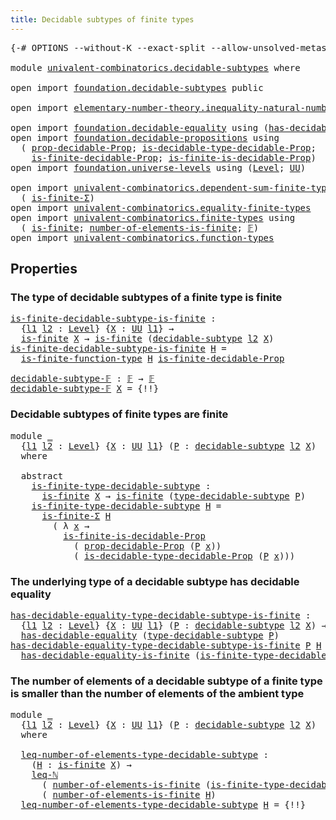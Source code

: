 ```yaml
---
title: Decidable subtypes of finite types
---
```


<pre class="Agda"><a id="60" class="Symbol">{-#</a> <a id="64" class="Keyword">OPTIONS</a> <a id="72" class="Pragma">--without-K</a> <a id="84" class="Pragma">--exact-split</a> <a id="98" class="Pragma">--allow-unsolved-metas</a> <a id="121" class="Symbol">#-}</a>

<a id="126" class="Keyword">module</a> <a id="133" href="univalent-combinatorics.decidable-subtypes.html" class="Module">univalent-combinatorics.decidable-subtypes</a> <a id="176" class="Keyword">where</a>

<a id="183" class="Keyword">open</a> <a id="188" class="Keyword">import</a> <a id="195" href="foundation.decidable-subtypes.html" class="Module">foundation.decidable-subtypes</a> <a id="225" class="Keyword">public</a>

<a id="233" class="Keyword">open</a> <a id="238" class="Keyword">import</a> <a id="245" href="elementary-number-theory.inequality-natural-numbers.html" class="Module">elementary-number-theory.inequality-natural-numbers</a> <a id="297" class="Keyword">using</a> <a id="303" class="Symbol">(</a><a id="304" href="elementary-number-theory.inequality-natural-numbers.html#1662" class="Function">leq-ℕ</a><a id="309" class="Symbol">)</a>

<a id="312" class="Keyword">open</a> <a id="317" class="Keyword">import</a> <a id="324" href="foundation.decidable-equality.html" class="Module">foundation.decidable-equality</a> <a id="354" class="Keyword">using</a> <a id="360" class="Symbol">(</a><a id="361" href="foundation.decidable-equality.html#1796" class="Function">has-decidable-equality</a><a id="383" class="Symbol">)</a>
<a id="385" class="Keyword">open</a> <a id="390" class="Keyword">import</a> <a id="397" href="foundation.decidable-propositions.html" class="Module">foundation.decidable-propositions</a> <a id="431" class="Keyword">using</a>
  <a id="439" class="Symbol">(</a> <a id="441" href="foundation-core.decidable-propositions.html#795" class="Function">prop-decidable-Prop</a><a id="460" class="Symbol">;</a> <a id="462" href="foundation-core.decidable-propositions.html#1102" class="Function">is-decidable-type-decidable-Prop</a><a id="494" class="Symbol">;</a>
    <a id="500" href="foundation.decidable-propositions.html#9229" class="Function">is-finite-decidable-Prop</a><a id="524" class="Symbol">;</a> <a id="526" href="foundation.decidable-propositions.html#8941" class="Function">is-finite-is-decidable-Prop</a><a id="553" class="Symbol">)</a>
<a id="555" class="Keyword">open</a> <a id="560" class="Keyword">import</a> <a id="567" href="foundation.universe-levels.html" class="Module">foundation.universe-levels</a> <a id="594" class="Keyword">using</a> <a id="600" class="Symbol">(</a><a id="601" href="Agda.Primitive.html#597" class="Postulate">Level</a><a id="606" class="Symbol">;</a> <a id="608" href="foundation-core.universe-levels.html#235" class="Primitive">UU</a><a id="610" class="Symbol">)</a>

<a id="613" class="Keyword">open</a> <a id="618" class="Keyword">import</a> <a id="625" href="univalent-combinatorics.dependent-sum-finite-types.html" class="Module">univalent-combinatorics.dependent-sum-finite-types</a> <a id="676" class="Keyword">using</a>
  <a id="684" class="Symbol">(</a> <a id="686" href="univalent-combinatorics.dependent-sum-finite-types.html#2490" class="Function">is-finite-Σ</a><a id="697" class="Symbol">)</a>
<a id="699" class="Keyword">open</a> <a id="704" class="Keyword">import</a> <a id="711" href="univalent-combinatorics.equality-finite-types.html" class="Module">univalent-combinatorics.equality-finite-types</a>
<a id="757" class="Keyword">open</a> <a id="762" class="Keyword">import</a> <a id="769" href="univalent-combinatorics.finite-types.html" class="Module">univalent-combinatorics.finite-types</a> <a id="806" class="Keyword">using</a>
  <a id="814" class="Symbol">(</a> <a id="816" href="univalent-combinatorics.finite-types.html#4139" class="Function">is-finite</a><a id="825" class="Symbol">;</a> <a id="827" href="univalent-combinatorics.finite-types.html#12643" class="Function">number-of-elements-is-finite</a><a id="855" class="Symbol">;</a> <a id="857" href="univalent-combinatorics.finite-types.html#4878" class="Function">𝔽</a><a id="858" class="Symbol">)</a>
<a id="860" class="Keyword">open</a> <a id="865" class="Keyword">import</a> <a id="872" href="univalent-combinatorics.function-types.html" class="Module">univalent-combinatorics.function-types</a>
</pre>
## Properties

### The type of decidable subtypes of a finite type is finite

<pre class="Agda"><a id="is-finite-decidable-subtype-is-finite"></a><a id="1002" href="univalent-combinatorics.decidable-subtypes.html#1002" class="Function">is-finite-decidable-subtype-is-finite</a> <a id="1040" class="Symbol">:</a>
  <a id="1044" class="Symbol">{</a><a id="1045" href="univalent-combinatorics.decidable-subtypes.html#1045" class="Bound">l1</a> <a id="1048" href="univalent-combinatorics.decidable-subtypes.html#1048" class="Bound">l2</a> <a id="1051" class="Symbol">:</a> <a id="1053" href="Agda.Primitive.html#597" class="Postulate">Level</a><a id="1058" class="Symbol">}</a> <a id="1060" class="Symbol">{</a><a id="1061" href="univalent-combinatorics.decidable-subtypes.html#1061" class="Bound">X</a> <a id="1063" class="Symbol">:</a> <a id="1065" href="foundation-core.universe-levels.html#235" class="Primitive">UU</a> <a id="1068" href="univalent-combinatorics.decidable-subtypes.html#1045" class="Bound">l1</a><a id="1070" class="Symbol">}</a> <a id="1072" class="Symbol">→</a>
  <a id="1076" href="univalent-combinatorics.finite-types.html#4139" class="Function">is-finite</a> <a id="1086" href="univalent-combinatorics.decidable-subtypes.html#1061" class="Bound">X</a> <a id="1088" class="Symbol">→</a> <a id="1090" href="univalent-combinatorics.finite-types.html#4139" class="Function">is-finite</a> <a id="1100" class="Symbol">(</a><a id="1101" href="foundation.decidable-subtypes.html#1803" class="Function">decidable-subtype</a> <a id="1119" href="univalent-combinatorics.decidable-subtypes.html#1048" class="Bound">l2</a> <a id="1122" href="univalent-combinatorics.decidable-subtypes.html#1061" class="Bound">X</a><a id="1123" class="Symbol">)</a>
<a id="1125" href="univalent-combinatorics.decidable-subtypes.html#1002" class="Function">is-finite-decidable-subtype-is-finite</a> <a id="1163" href="univalent-combinatorics.decidable-subtypes.html#1163" class="Bound">H</a> <a id="1165" class="Symbol">=</a>
  <a id="1169" href="univalent-combinatorics.function-types.html#1212" class="Function">is-finite-function-type</a> <a id="1193" href="univalent-combinatorics.decidable-subtypes.html#1163" class="Bound">H</a> <a id="1195" href="foundation.decidable-propositions.html#9229" class="Function">is-finite-decidable-Prop</a>

<a id="decidable-subtype-𝔽"></a><a id="1221" href="univalent-combinatorics.decidable-subtypes.html#1221" class="Function">decidable-subtype-𝔽</a> <a id="1241" class="Symbol">:</a> <a id="1243" href="univalent-combinatorics.finite-types.html#4878" class="Function">𝔽</a> <a id="1245" class="Symbol">→</a> <a id="1247" href="univalent-combinatorics.finite-types.html#4878" class="Function">𝔽</a>
<a id="1249" href="univalent-combinatorics.decidable-subtypes.html#1221" class="Function">decidable-subtype-𝔽</a> <a id="1269" href="univalent-combinatorics.decidable-subtypes.html#1269" class="Bound">X</a> <a id="1271" class="Symbol">=</a> <a id="1273" class="Hole">{!!}</a> 
</pre>
### Decidable subtypes of finite types are finite

<pre class="Agda"><a id="1343" class="Keyword">module</a> <a id="1350" href="univalent-combinatorics.decidable-subtypes.html#1350" class="Module">_</a>
  <a id="1354" class="Symbol">{</a><a id="1355" href="univalent-combinatorics.decidable-subtypes.html#1355" class="Bound">l1</a> <a id="1358" href="univalent-combinatorics.decidable-subtypes.html#1358" class="Bound">l2</a> <a id="1361" class="Symbol">:</a> <a id="1363" href="Agda.Primitive.html#597" class="Postulate">Level</a><a id="1368" class="Symbol">}</a> <a id="1370" class="Symbol">{</a><a id="1371" href="univalent-combinatorics.decidable-subtypes.html#1371" class="Bound">X</a> <a id="1373" class="Symbol">:</a> <a id="1375" href="foundation-core.universe-levels.html#235" class="Primitive">UU</a> <a id="1378" href="univalent-combinatorics.decidable-subtypes.html#1355" class="Bound">l1</a><a id="1380" class="Symbol">}</a> <a id="1382" class="Symbol">(</a><a id="1383" href="univalent-combinatorics.decidable-subtypes.html#1383" class="Bound">P</a> <a id="1385" class="Symbol">:</a> <a id="1387" href="foundation.decidable-subtypes.html#1803" class="Function">decidable-subtype</a> <a id="1405" href="univalent-combinatorics.decidable-subtypes.html#1358" class="Bound">l2</a> <a id="1408" href="univalent-combinatorics.decidable-subtypes.html#1371" class="Bound">X</a><a id="1409" class="Symbol">)</a>
  <a id="1413" class="Keyword">where</a>

  <a id="1422" class="Keyword">abstract</a>
    <a id="1435" href="univalent-combinatorics.decidable-subtypes.html#1435" class="Function">is-finite-type-decidable-subtype</a> <a id="1468" class="Symbol">:</a>
      <a id="1476" href="univalent-combinatorics.finite-types.html#4139" class="Function">is-finite</a> <a id="1486" href="univalent-combinatorics.decidable-subtypes.html#1371" class="Bound">X</a> <a id="1488" class="Symbol">→</a> <a id="1490" href="univalent-combinatorics.finite-types.html#4139" class="Function">is-finite</a> <a id="1500" class="Symbol">(</a><a id="1501" href="foundation.decidable-subtypes.html#2791" class="Function">type-decidable-subtype</a> <a id="1524" href="univalent-combinatorics.decidable-subtypes.html#1383" class="Bound">P</a><a id="1525" class="Symbol">)</a>
    <a id="1531" href="univalent-combinatorics.decidable-subtypes.html#1435" class="Function">is-finite-type-decidable-subtype</a> <a id="1564" href="univalent-combinatorics.decidable-subtypes.html#1564" class="Bound">H</a> <a id="1566" class="Symbol">=</a>
      <a id="1574" href="univalent-combinatorics.dependent-sum-finite-types.html#2490" class="Function">is-finite-Σ</a> <a id="1586" href="univalent-combinatorics.decidable-subtypes.html#1564" class="Bound">H</a>
        <a id="1596" class="Symbol">(</a> <a id="1598" class="Symbol">λ</a> <a id="1600" href="univalent-combinatorics.decidable-subtypes.html#1600" class="Bound">x</a> <a id="1602" class="Symbol">→</a>
          <a id="1614" href="foundation.decidable-propositions.html#8941" class="Function">is-finite-is-decidable-Prop</a>
            <a id="1654" class="Symbol">(</a> <a id="1656" href="foundation-core.decidable-propositions.html#795" class="Function">prop-decidable-Prop</a> <a id="1676" class="Symbol">(</a><a id="1677" href="univalent-combinatorics.decidable-subtypes.html#1383" class="Bound">P</a> <a id="1679" href="univalent-combinatorics.decidable-subtypes.html#1600" class="Bound">x</a><a id="1680" class="Symbol">))</a>
            <a id="1695" class="Symbol">(</a> <a id="1697" href="foundation-core.decidable-propositions.html#1102" class="Function">is-decidable-type-decidable-Prop</a> <a id="1730" class="Symbol">(</a><a id="1731" href="univalent-combinatorics.decidable-subtypes.html#1383" class="Bound">P</a> <a id="1733" href="univalent-combinatorics.decidable-subtypes.html#1600" class="Bound">x</a><a id="1734" class="Symbol">)))</a>
</pre>
### The underlying type of a decidable subtype has decidable equality

<pre class="Agda"><a id="has-decidable-equality-type-decidable-subtype-is-finite"></a><a id="1822" href="univalent-combinatorics.decidable-subtypes.html#1822" class="Function">has-decidable-equality-type-decidable-subtype-is-finite</a> <a id="1878" class="Symbol">:</a>
  <a id="1882" class="Symbol">{</a><a id="1883" href="univalent-combinatorics.decidable-subtypes.html#1883" class="Bound">l1</a> <a id="1886" href="univalent-combinatorics.decidable-subtypes.html#1886" class="Bound">l2</a> <a id="1889" class="Symbol">:</a> <a id="1891" href="Agda.Primitive.html#597" class="Postulate">Level</a><a id="1896" class="Symbol">}</a> <a id="1898" class="Symbol">{</a><a id="1899" href="univalent-combinatorics.decidable-subtypes.html#1899" class="Bound">X</a> <a id="1901" class="Symbol">:</a> <a id="1903" href="foundation-core.universe-levels.html#235" class="Primitive">UU</a> <a id="1906" href="univalent-combinatorics.decidable-subtypes.html#1883" class="Bound">l1</a><a id="1908" class="Symbol">}</a> <a id="1910" class="Symbol">(</a><a id="1911" href="univalent-combinatorics.decidable-subtypes.html#1911" class="Bound">P</a> <a id="1913" class="Symbol">:</a> <a id="1915" href="foundation.decidable-subtypes.html#1803" class="Function">decidable-subtype</a> <a id="1933" href="univalent-combinatorics.decidable-subtypes.html#1886" class="Bound">l2</a> <a id="1936" href="univalent-combinatorics.decidable-subtypes.html#1899" class="Bound">X</a><a id="1937" class="Symbol">)</a> <a id="1939" class="Symbol">→</a> <a id="1941" href="univalent-combinatorics.finite-types.html#4139" class="Function">is-finite</a> <a id="1951" href="univalent-combinatorics.decidable-subtypes.html#1899" class="Bound">X</a> <a id="1953" class="Symbol">→</a>
  <a id="1957" href="foundation.decidable-equality.html#1796" class="Function">has-decidable-equality</a> <a id="1980" class="Symbol">(</a><a id="1981" href="foundation.decidable-subtypes.html#2791" class="Function">type-decidable-subtype</a> <a id="2004" href="univalent-combinatorics.decidable-subtypes.html#1911" class="Bound">P</a><a id="2005" class="Symbol">)</a>
<a id="2007" href="univalent-combinatorics.decidable-subtypes.html#1822" class="Function">has-decidable-equality-type-decidable-subtype-is-finite</a> <a id="2063" href="univalent-combinatorics.decidable-subtypes.html#2063" class="Bound">P</a> <a id="2065" href="univalent-combinatorics.decidable-subtypes.html#2065" class="Bound">H</a> <a id="2067" class="Symbol">=</a>
  <a id="2071" href="univalent-combinatorics.equality-finite-types.html#1723" class="Function">has-decidable-equality-is-finite</a> <a id="2104" class="Symbol">(</a><a id="2105" href="univalent-combinatorics.decidable-subtypes.html#1435" class="Function">is-finite-type-decidable-subtype</a> <a id="2138" href="univalent-combinatorics.decidable-subtypes.html#2063" class="Bound">P</a> <a id="2140" href="univalent-combinatorics.decidable-subtypes.html#2065" class="Bound">H</a><a id="2141" class="Symbol">)</a>
</pre>
### The number of elements of a decidable subtype of a finite type is smaller than the number of elements of the ambient type

<pre class="Agda"><a id="2283" class="Keyword">module</a> <a id="2290" href="univalent-combinatorics.decidable-subtypes.html#2290" class="Module">_</a>
  <a id="2294" class="Symbol">{</a><a id="2295" href="univalent-combinatorics.decidable-subtypes.html#2295" class="Bound">l1</a> <a id="2298" href="univalent-combinatorics.decidable-subtypes.html#2298" class="Bound">l2</a> <a id="2301" class="Symbol">:</a> <a id="2303" href="Agda.Primitive.html#597" class="Postulate">Level</a><a id="2308" class="Symbol">}</a> <a id="2310" class="Symbol">{</a><a id="2311" href="univalent-combinatorics.decidable-subtypes.html#2311" class="Bound">X</a> <a id="2313" class="Symbol">:</a> <a id="2315" href="foundation-core.universe-levels.html#235" class="Primitive">UU</a> <a id="2318" href="univalent-combinatorics.decidable-subtypes.html#2295" class="Bound">l1</a><a id="2320" class="Symbol">}</a> <a id="2322" class="Symbol">(</a><a id="2323" href="univalent-combinatorics.decidable-subtypes.html#2323" class="Bound">P</a> <a id="2325" class="Symbol">:</a> <a id="2327" href="foundation.decidable-subtypes.html#1803" class="Function">decidable-subtype</a> <a id="2345" href="univalent-combinatorics.decidable-subtypes.html#2298" class="Bound">l2</a> <a id="2348" href="univalent-combinatorics.decidable-subtypes.html#2311" class="Bound">X</a><a id="2349" class="Symbol">)</a>
  <a id="2353" class="Keyword">where</a>

  <a id="2362" href="univalent-combinatorics.decidable-subtypes.html#2362" class="Function">leq-number-of-elements-type-decidable-subtype</a> <a id="2408" class="Symbol">:</a>
    <a id="2414" class="Symbol">(</a><a id="2415" href="univalent-combinatorics.decidable-subtypes.html#2415" class="Bound">H</a> <a id="2417" class="Symbol">:</a> <a id="2419" href="univalent-combinatorics.finite-types.html#4139" class="Function">is-finite</a> <a id="2429" href="univalent-combinatorics.decidable-subtypes.html#2311" class="Bound">X</a><a id="2430" class="Symbol">)</a> <a id="2432" class="Symbol">→</a>
    <a id="2438" href="elementary-number-theory.inequality-natural-numbers.html#1662" class="Function">leq-ℕ</a>
      <a id="2450" class="Symbol">(</a> <a id="2452" href="univalent-combinatorics.finite-types.html#12643" class="Function">number-of-elements-is-finite</a> <a id="2481" class="Symbol">(</a><a id="2482" href="univalent-combinatorics.decidable-subtypes.html#1435" class="Function">is-finite-type-decidable-subtype</a> <a id="2515" href="univalent-combinatorics.decidable-subtypes.html#2323" class="Bound">P</a> <a id="2517" href="univalent-combinatorics.decidable-subtypes.html#2415" class="Bound">H</a><a id="2518" class="Symbol">))</a>
      <a id="2527" class="Symbol">(</a> <a id="2529" href="univalent-combinatorics.finite-types.html#12643" class="Function">number-of-elements-is-finite</a> <a id="2558" href="univalent-combinatorics.decidable-subtypes.html#2415" class="Bound">H</a><a id="2559" class="Symbol">)</a>
  <a id="2563" href="univalent-combinatorics.decidable-subtypes.html#2362" class="Function">leq-number-of-elements-type-decidable-subtype</a> <a id="2609" href="univalent-combinatorics.decidable-subtypes.html#2609" class="Bound">H</a> <a id="2611" class="Symbol">=</a> <a id="2613" class="Hole">{!!}</a>
</pre>